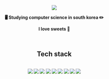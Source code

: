 <div align="center">


<img src="https://capsule-render.vercel.app/api?type=waving&color=gradient&customColorList=0,1,4&height=300&section=header&text=JooYeon Choi &fontSize=60&fontAlignY=40&desc=Hi there!"/>


<p><b> 🖥 Studying computer science in south korea ✏ <b></p>
<p><b>  I love sweets 💖</b></p><br>

<h2> Tech stack </h2><br>

<img src="https://img.shields.io/badge/C-A8B9CC?style=flat-square&logo=C&logoColor=white"/>
<img src="https://img.shields.io/badge/Csharp-239120?style=flat-square&logo=Csharp&logoColor=white"/>
<img src="https://img.shields.io/badge/Python-3766AB?style=flat-square&logo=Python&logoColor=white"/>
<img src="https://img.shields.io/badge/Java-007396?style=flat-square&logo=Java&logoColor=white"/>
<img src="https://img.shields.io/badge/JavaScript-F7DF1E?style=flat-square&logo=JavaScript&logoColor=white"/>
<img src="https://img.shields.io/badge/Node.js-339933?style=flat-square&logo=Node.js&logoColor=white"/>
<img src="https://img.shields.io/badge/Android-3DDC84?style=flat-square&logo=Android&logoColor=white"/>
<img src="https://img.shields.io/badge/Mysql-4479A1?style=flat-square&logo=MySql&logoColor=white"/>
<img src="https://img.shields.io/badge/R-276DC3?style=flat-square&logo=R&logoColor=white"/><br><br>



</div>
